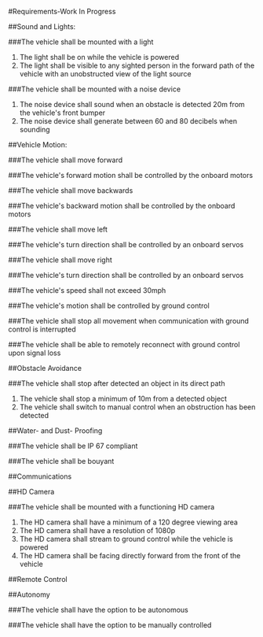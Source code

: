 #Requirements-Work In Progress

##Sound and Lights:

###The vehicle shall be mounted with a light

  1. The light shall be on while the vehicle is powered
  2. The light shall be visible to any sighted person in the forward path of the vehicle with an unobstructed view of the light source

###The vehicle shall be mounted with a noise device

  1. The noise device shall sound when an obstacle is detected 20m from the vehicle's front bumper
  2. The noise device shall generate between 60 and 80 decibels when sounding


##Vehicle Motion:

###The vehicle shall move forward

###The vehicle's forward motion shall be controlled by the onboard motors

###The vehicle shall move backwards

###The vehicle's backward motion shall be controlled by the onboard motors

###The vehicle shall move left

###The vehicle's turn direction shall be controlled by an onboard servos

###The vehicle shall move right

###The vehicle's turn direction shall be controlled by an onboard servos

###The vehicle's speed shall not exceed 30mph

###The vehicle's motion shall be controlled by ground control

###The vehicle shall stop all movement when communication with ground control is interrupted

###The vehicle shall be able to remotely reconnect with ground control upon signal loss

##Obstacle Avoidance

###The vehicle shall stop after detected an object in its direct path

1. The vehicle shall stop a minimum of 10m from a detected object
2. The vehicle shall switch to manual control when an obstruction has been detected

##Water- and Dust- Proofing

###The vehicle shall be IP 67 compliant 

###The vehicle shall be bouyant

##Communications

##HD Camera

###The vehicle shall be mounted with a functioning HD camera

1. The HD camera shall have a minimum of a 120 degree viewing area
2. The HD camera shall have a resolution of 1080p
3. The HD camera shall stream to ground control while the vehicle is powered
4. The HD camera shall be facing directly forward from the front of the vehicle

##Remote Control

##Autonomy

###The vehicle shall have the option to be autonomous

###The vehicle shall have the option to be manually controlled
